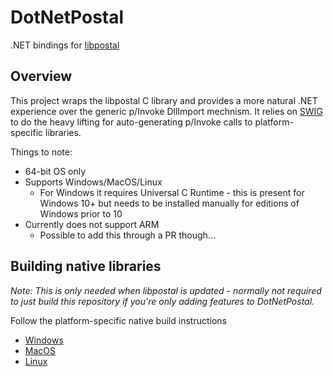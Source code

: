 # DotNetPostal
.NET bindings for [libpostal](https://github.com/openvenues/libpostal)

## Overview

This project wraps the libpostal C library and provides a more natural .NET experience over the generic p/Invoke DllImport mechnism. It relies on [SWIG](https://www.swig.org) to do the heavy lifting for auto-generating p/Invoke calls to platform-specific libraries.

Things to note:

* 64-bit OS only
* Supports Windows/MacOS/Linux
  * For Windows it requires Universal C Runtime - this is present for Windows 10+ but needs to be installed manually for editions of Windows prior to 10
* Currently does not support ARM
  * Possible to add this through a PR though...

## Building native libraries

_Note: This is only needed when libpostal is updated - normally not required to just build this repository if you're only adding features to DotNetPostal._

Follow the platform-specific native build instructions

* [Windows](./swig/windows/readme.md)
* [MacOS](./swig/osx/readme.md)
* [Linux](./swig/linux/readme.md)



